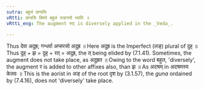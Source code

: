 ```yaml
---
sutra: बहुलं छन्दसि
vRtti: छन्दसि विषये बहुलं रुडागमो भवति ॥
vRtti_eng: The augment रुट् is diversely applied in the _Veda_.

---
```

Thus देवा अदुह्र; गन्धर्वा अप्सरसो अदुह्र ॥ Here अदुह्र is the Imperfect (लङ्) plural of दुह् ॥ Thus दुह् + झ = दुह् + रत् = अदुह्र, the त् being elided by (7.1.41). Sometimes, the augment does not take place, as अदुह्रत ॥ Owing to the word बहुल, 'diversely', the augment र is added to other affixes also, than झ ॥ As अदश्रम् in अदश्रमस्य केतवः ॥ This is the aorist in अङ् of the root दृश by (3.1.57), the _guna_ ordained by (7.4.16), does not 'diversely' take place.